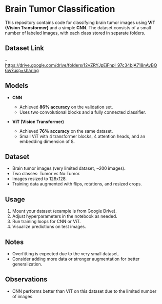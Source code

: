 # Brain Tumor Classification

This repository contains code for classifying brain tumor images using **ViT (Vision Transformer)** and a simple **CNN**. The dataset consists of a small number of labeled images, with each class stored in separate folders.

## Dataset Link
-https://drive.google.com/drive/folders/12vZRYJpEiFnpl_97c34bjA718nAvBQ6w?usp=sharing

## Models

- **CNN**  
  - Achieved **86% accuracy** on the validation set.  
  - Uses two convolutional blocks and a fully connected classifier.  

- **ViT (Vision Transformer)**  
  - Achieved **76% accuracy** on the same dataset.  
  - Small ViT with 4 transformer blocks, 4 attention heads, and an embedding dimension of 8.  

## Dataset

- Brain tumor images (very limited dataset, ~200 images).  
- Two classes: Tumor vs No Tumor.  
- Images resized to 128x128.  
- Training data augmented with flips, rotations, and resized crops.

## Usage

1. Mount your dataset (example is from Google Drive).  
2. Adjust hyperparameters in the notebook as needed.  
3. Run training loops for CNN or ViT.  
4. Visualize predictions on test images.  

## Notes

- Overfitting is expected due to the very small dataset.  
- Consider adding more data or stronger augmentation for better generalization.

## Observations
- CNN performs better than ViT on this dataset due to the limited number of images.
